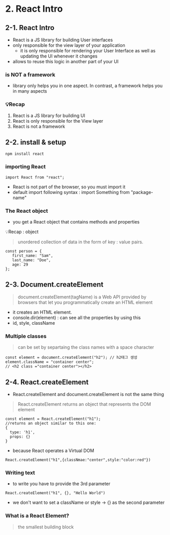 # 2. React Intro
## 2-1. React Intro
- React is a JS library for building User interfaces
- only responsible for the view layer of your application 
    - it is only responsible for rendering your User Interface as well as updating the UI whenever it changes
- allows to reuse this logic in another part of your UI

### is NOT a framework
-  library only helps you in one aspect. In contrast, a framework helps you in many aspects

### 💡Recap
1. React is a JS library for building UI
2. React is only responsible for the View layer
3. React is not a framework

## 2-2. install & setup
```
npm install react
```

### importing React
```
import React from "react";
```
- React is not part of the browser, so you must import it
- default import following syntax : import Something from "package-name"

### The React object
- you get a React object that contains methods and properties

💡Recap : object
> unordered collection of data in the form of key : value pairs.
```
const person = {
   first_name: "Sam",
   last_name: "Doe",
   age: 29
};
```

## 2-3. Document.createElement
> document.createElement(tagName) is a Web API provided by browsers that let you programmatically create an HTML element

- it creates an HTML element.
- console.dir(element) : can see all the properties by using this
- id, style, className

### Multiple classes
> can be set by separtaing the class names with a space character

```
const element = document.createElement("h2"); // h2태그 생성
element.className = "container center";
// <h2 class ="container center"></h2>
```
## 2-4. React.createElement
- React.createElement and document.createElement is not the same thing
> React.createElement returns an object that represents the DOM element

```
const element = React.createElement("h1");
//returns an object similar to this one:
{
  type: 'h1',
  props: {}
}

```
- because React operates a Virtual DOM
```
React.createElement("h1",{classNmae:"center",style:"color:red"})
```
### Writing text
- to write you have to provide the 3rd parameter 
```
React.createElement("h1", {}, "Hello World")
```
- we don't want to set a className or style -> {} as the second parameter

### What is a React Element?
> the smallest building block

